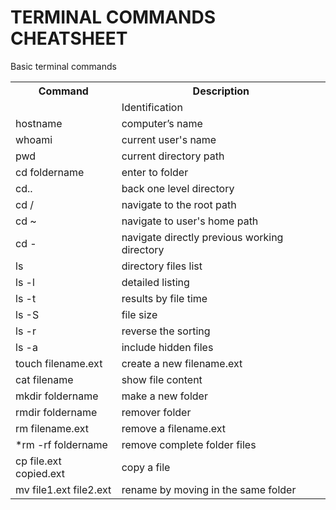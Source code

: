 <h1>TERMINAL COMMANDS CHEATSHEET </h1>

<p>Basic terminal commands</p>

<table>
    <tr>
        <th>Command     </th>
        <th>Description </th>
    </tr>
   <tr>
        <td></td>
        <td>Identification</td>
    </tr>
   <tr>
        <td>hostname</td>
        <td>computer’s name</td>
    </tr>
    <tr>
        <td>whoami</td>
        <td>current user's name</td>
    </tr>
    <tr>
        <td>pwd</td>
        <td>current directory path</td>
    </tr>
    <tr>
        <td>cd foldername</td>
        <td>enter to folder</td>
    </tr>
    <tr>
        <td>cd..</td>
        <td>back one level directory</td>
    </tr>
    <tr>
        <td>cd /</td>
        <td>navigate to the root path</td>
    </tr>
    <tr>
        <td>cd ~</td>
        <td>navigate to user's home path</td>
    </tr>
    <tr>
        <td>cd -</td>
        <td>navigate directly previous working directory</td>
    </tr>
    <tr>
        <td>ls</td>
        <td>directory files list</td>
    </tr>
    <tr>
        <td>ls -l</td>
        <td>detailed listing</td>
    </tr>
    <tr>
        <td>ls -t</td>
        <td>results by file time</td>
    </tr>
    <tr>
        <td>ls -S</td>
        <td>file size</td>
    </tr>
    <tr>
        <td>ls -r</td>
        <td>reverse the sorting</td>
    </tr>
    <tr>
        <td>ls -a</td>
        <td>include hidden files</td>
    </tr>
    <tr>
        <td>touch filename.ext</td>
        <td>create a new filename.ext</td>
    </tr>
    <tr>
        <td>cat filename</td>
        <td>show file content</td>
    </tr>
    <tr>
        <td>mkdir foldername</td>
        <td>make a new folder</td>
    </tr>
    <tr>
        <td>rmdir foldername</td>
        <td>remover folder</td>
    </tr>
    <tr>
        <td>rm filename.ext</td>
        <td>remove a filename.ext</td>
    </tr>
    <tr>
        <td>*rm -rf foldername</td>
        <td>remove complete folder files</td>
    </tr>
    <tr>
        <td>cp file.ext copied.ext</td>
        <td>copy a file</td>
    </tr>
    <tr>
        <td>mv file1.ext file2.ext</td>
        <td>rename by moving in the same folder</td>
    </tr>

</table>
